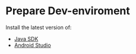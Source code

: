 # Prepare Dev-enviroment
Install the latest version of:
* [Java SDK](http://www.oracle.com/technetwork/java/javase/downloads/index.html)
* [Android Studio](https://developer.android.com/studio/)


